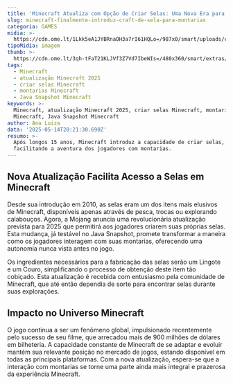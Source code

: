 ```yaml
---
title: 'Minecraft Atualiza com Opção de Criar Selas: Uma Nova Era para Montarias'
slug: minecraft-finalmente-introduz-craft-de-sela-para-montarias
categoria: GAMES
midia: >-
  https://cdn.ome.lt/1Lkk5eA1JYBRnaOH3a7rI61HQLo=/987x0/smart/uploads/conteudo/fotos/imagem_2025-05-14_164128609.png
tipoMidia: imagem
thumb: >-
  https://cdn.ome.lt/3qh-tFaT21KLJVf3Z7Vd7IbeWIs=/480x360/smart/extras/conteudos/imagem_2025-05-14_164126049.png
tags:
  - Minecraft
  - atualização Minecraft 2025
  - criar selas Minecraft
  - montarias Minecraft
  - Java Snapshot Minecraft
keywords: >-
  Minecraft, atualização Minecraft 2025, criar selas Minecraft, montarias
  Minecraft, Java Snapshot Minecraft
author: Ana Luiza
data: '2025-05-14T20:21:30.690Z'
resumo: >-
  Após longos 15 anos, Minecraft introduz a capacidade de criar selas,
  facilitando a aventura dos jogadores com montarias.
---
```


## Nova Atualização Facilita Acesso a Selas em Minecraft

Desde sua introdução em 2010, as selas eram um dos itens mais elusivos de Minecraft, disponíveis apenas através de pesca, trocas ou explorando calabouços. Agora, a Mojang anuncia uma revolucionária atualização prevista para 2025 que permitirá aos jogadores criarem suas próprias selas. Esta mudança, já testável no Java Snapshot, promete transformar a maneira como os jogadores interagem com suas montarias, oferecendo uma autonomia nunca vista antes no jogo.

Os ingredientes necessários para a fabricação das selas serão um Lingote e um Couro, simplificando o processo de obtenção deste item tão cobiçado. Esta atualização é recebida com entusiasmo pela comunidade de Minecraft, que até então dependia de sorte para encontrar selas durante suas explorações.

## Impacto no Universo Minecraft

O jogo continua a ser um fenômeno global, impulsionado recentemente pelo sucesso de seu filme, que arrecadou mais de 900 milhões de dólares em bilheteria. A capacidade constante de Minecraft de se adaptar e evoluir mantém sua relevante posição no mercado de jogos, estando disponível em todas as principais plataformas. Com a nova atualização, espera-se que a interação com montarias se torne uma parte ainda mais integral e prazerosa da experiência Minecraft.
